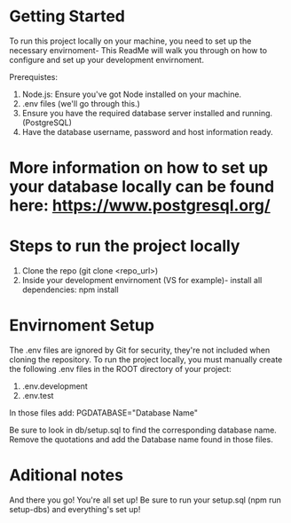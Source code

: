# Getting Started

To run this project locally on your machine, you need to set up the necessary envirnoment- This ReadMe will walk you through on how to configure and set up your development envirnoment.

Prerequistes:
1. Node.js: Ensure you've got Node installed on your machine.
2. .env files (we'll go through this.)
3. Ensure you have the required database server installed and running. (PostgreSQL)
4. Have the database username, password and host information ready.

# More information on how to set up your database locally can be found here: https://www.postgresql.org/

# Steps to run the project locally

1. Clone the repo (git clone <repo_url>)
2. Inside your development envirnoment (VS for example)- install all dependencies: npm install

# Envirnoment Setup
The .env files are ignored by Git for security, they're not included when cloning the repository. To run the project locally, you must manually create the following
.env files in the ROOT directory of your project:

1. .env.development
2. .env.test

In those files add: PGDATABASE="Database Name"

Be sure to look in db/setup.sql to find the corresponding database name. Remove the quotations and add the Database name found in those files.

# Aditional notes

And there you go! You're all set up! Be sure to run your setup.sql (npm run setup-dbs) and everything's set up!
